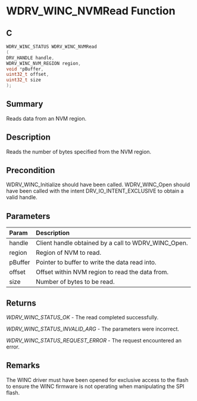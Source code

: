 # WDRV_WINC_NVMRead Function

## C

```c
WDRV_WINC_STATUS WDRV_WINC_NVMRead
(
DRV_HANDLE handle,
WDRV_WINC_NVM_REGION region,
void *pBuffer,
uint32_t offset,
uint32_t size
);
```

## Summary

Reads data from an NVM region.  

## Description

Reads the number of bytes specified from the NVM region.

## Precondition

WDRV_WINC_Initialize should have been called. WDRV_WINC_Open should have been called with the intent DRV_IO_INTENT_EXCLUSIVE to obtain a valid handle.  

## Parameters

| Param | Description |
|:----- |:----------- |
| handle | Client handle obtained by a call to WDRV_WINC_Open. |
| region | Region of NVM to read. |
| pBuffer | Pointer to buffer to write the data read into. |
| offset | Offset within NVM region to read the data from. |
| size | Number of bytes to be read.  

## Returns

*WDRV_WINC_STATUS_OK* - The read completed successfully.

*WDRV_WINC_STATUS_INVALID_ARG* - The parameters were incorrect.

*WDRV_WINC_STATUS_REQUEST_ERROR* - The request encountered an error.
 

## Remarks

The WINC driver must have been opened for exclusive access to the flash to ensure the WINC firmware is not operating when manipulating the SPI flash.  
